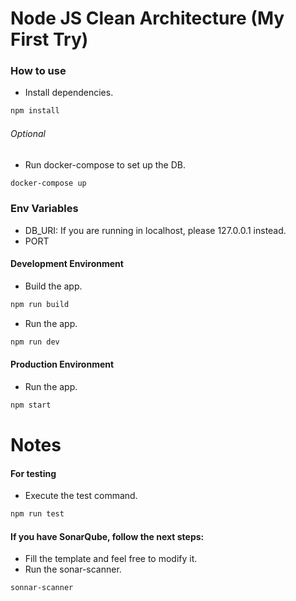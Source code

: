 # Node JS Clean Architecture (My First Try)

### How to use

- Install dependencies.

```sh
npm install
```

###### Optional
- Run docker-compose to set up the DB.

````sh
docker-compose up
````

### Env Variables

- DB_URI: If you are running in localhost, please 127.0.0.1 instead.
- PORT

#### Development Environment
- Build the app.
```sh
npm run build 
```

- Run the app.

```sh
npm run dev
```

#### Production Environment

- Run the app.

```sh
npm start
```

# Notes

#### For testing

- Execute the test command.

```sh
npm run test
```

#### If you have SonarQube, follow the next steps:

- Fill the template and feel free to modify it.
- Run the sonar-scanner.

```sh
sonnar-scanner
```